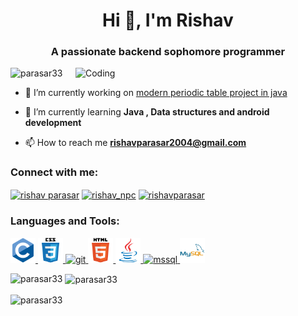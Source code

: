 <h1 align="center">Hi 👋, I'm Rishav</h1>
<h3 align="center">A passionate backend sophomore programmer</h3>
<img align="right" alt="Coding" width="400" src="https://dribbble.com/shots/6139167-Avento-marketing/attachments/11278854?mode=media">

<p align="left"> <img src="https://komarev.com/ghpvc/?username=parasar33&label=Profile%20views&color=0e75b6&style=flat" alt="parasar33" /> </p>

- 🔭 I’m currently working on [modern periodic table project in java](https://github.com/Parasar33/PERIODIC_TABLE)

- 🌱 I’m currently learning **Java , Data structures and android development**

- 📫 How to reach me **rishavparasar2004@gmail.com**

<h3 align="left">Connect with me:</h3>
<p align="left">
<a href="https://linkedin.com/in/rishav parasar" target="blank"><img align="center" src="https://raw.githubusercontent.com/rahuldkjain/github-profile-readme-generator/master/src/images/icons/Social/linked-in-alt.svg" alt="rishav parasar" height="30" width="40" /></a>
<a href="https://instagram.com/rishav_npc" target="blank"><img align="center" src="https://raw.githubusercontent.com/rahuldkjain/github-profile-readme-generator/master/src/images/icons/Social/instagram.svg" alt="rishav_npc" height="30" width="40" /></a>
<a href="https://www.hackerrank.com/rishavparasar" target="blank"><img align="center" src="https://raw.githubusercontent.com/rahuldkjain/github-profile-readme-generator/master/src/images/icons/Social/hackerrank.svg" alt="rishavparasar" height="30" width="40" /></a>
</p>

<h3 align="left">Languages and Tools:</h3>
<p align="left"> <a href="https://www.cprogramming.com/" target="_blank" rel="noreferrer"> <img src="https://raw.githubusercontent.com/devicons/devicon/master/icons/c/c-original.svg" alt="c" width="40" height="40"/> </a> <a href="https://www.w3schools.com/css/" target="_blank" rel="noreferrer"> <img src="https://raw.githubusercontent.com/devicons/devicon/master/icons/css3/css3-original-wordmark.svg" alt="css3" width="40" height="40"/> </a> <a href="https://git-scm.com/" target="_blank" rel="noreferrer"> <img src="https://www.vectorlogo.zone/logos/git-scm/git-scm-icon.svg" alt="git" width="40" height="40"/> </a> <a href="https://www.w3.org/html/" target="_blank" rel="noreferrer"> <img src="https://raw.githubusercontent.com/devicons/devicon/master/icons/html5/html5-original-wordmark.svg" alt="html5" width="40" height="40"/> </a> <a href="https://www.java.com" target="_blank" rel="noreferrer"> <img src="https://raw.githubusercontent.com/devicons/devicon/master/icons/java/java-original.svg" alt="java" width="40" height="40"/> </a> <a href="https://www.microsoft.com/en-us/sql-server" target="_blank" rel="noreferrer"> <img src="https://www.svgrepo.com/show/303229/microsoft-sql-server-logo.svg" alt="mssql" width="40" height="40"/> </a> <a href="https://www.mysql.com/" target="_blank" rel="noreferrer"> <img src="https://raw.githubusercontent.com/devicons/devicon/master/icons/mysql/mysql-original-wordmark.svg" alt="mysql" width="40" height="40"/> </a> </p>

<p><img align="left" src="https://github-readme-stats.vercel.app/api/top-langs?username=parasar33&show_icons=true&locale=en&layout=compact" alt="parasar33" /></p>

<p>&nbsp;<img align="center" src="https://github-readme-stats.vercel.app/api?username=parasar33&show_icons=true&locale=en" alt="parasar33" /></p>

<p><img align="center" src="https://github-readme-streak-stats.herokuapp.com/?user=parasar33&" alt="parasar33" /></p>
